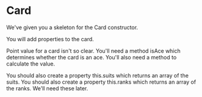 # Card

We've given you a skeleton for the Card constructor. 

You will add properties to the card. 

Point value for a card isn't so clear. You'll need a method isAce which determines whether the card is an ace.
You'll also need a method to calculate the value.

You should also create a property this.suits which returns an array of the suits.
You should also create a property this.ranks which returns an array of the ranks.
We'll need these later.